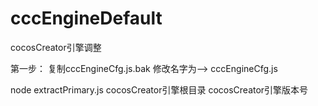 # cccEngineDefault
cocosCreator引擎调整

第一步：
    复制cccEngineCfg.js.bak 修改名字为——> cccEngineCfg.js

<!-- 提取引擎原始文件 -->
node extractPrimary.js cocosCreator引擎根目录 cocosCreator引擎版本号
